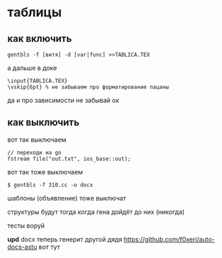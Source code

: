# таблицы
## как включить
    gentbls -f [витя] -d [var|func] >>TABLICA.TEX
а дальше в доке

    \input{TABLICA.TEX}
    \vskip{6pt} % не забываем про форматирование пацаны
    
да и про зависимости не забывай ок
## как выключить
вот так выключаем

    // переходи на go
    fstream file("out.txt", ios_base::out);
вот так тоже выключаем

    $ gentbls -f 310.cc -o docx
шаблоны (объявление) тоже выключат

структуры будут тогда когда гена дойдёт до них (никогда)

тесты воруй

**upd** docx теперь генерит другой дядя https://github.com/f0xeri/auto-docs-astu вот тут
